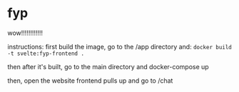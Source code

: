 # fyp
wow!!!!!!!!!!!!

instructions:
first build the image, go to the /app directory and:
`docker build -t svelte:fyp-frontend .`

then after it's built, go to the main directory and
docker-compose up

then, open the website frontend pulls up and go to /chat
